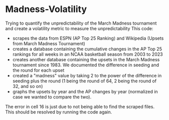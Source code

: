 # Madness-Volatility
Trying to quantify the unpredictability of the March Madness tournament and create a volatility metric to measure the unpredictability
This code:
- scrapes the data from ESPN (AP Top 25 Ranking) and Wikipedia (Upsets from March Madness Tournament)
- creates a database containing the cumulative changes in the AP Top 25 rankings for all weeks in an NCAA basketball season from 2003 to 2023
- creates another database containing the upsets in the March Madness tournament since 1983. We documented the difference in seeding and the round for each upset
- created a "madness" value by taking 2 to the power of the difference in seeding plus the round (1 being the round of 64, 2 being the round of 32, and so on)
- graphs the upsets by year and the AP changes by year (normalized in case we wanted to compare the two).


The error in cell 16 is just due to not being able to find the scraped files. This should be resolved by running the code again.

